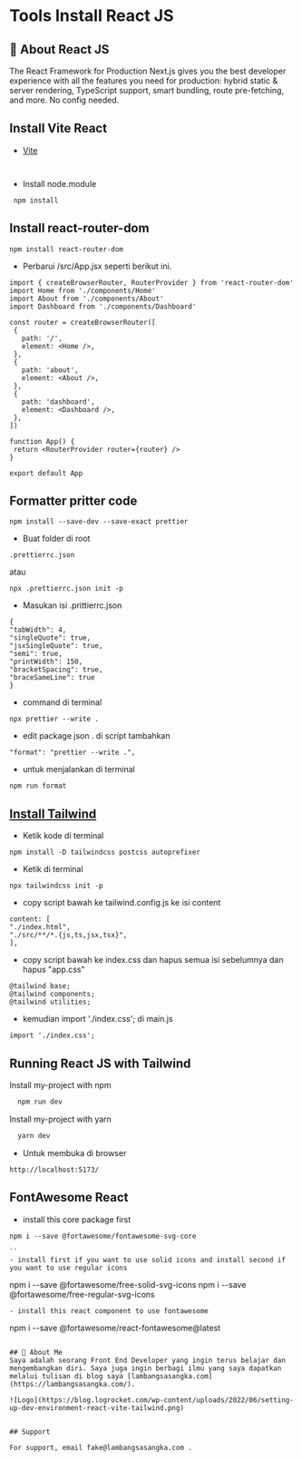 
# Tools Install React JS

## 🚀 About React JS
The React Framework for Production Next.js gives you the best developer experience with all the features you need for production: hybrid static & server rendering, TypeScript support, smart bundling, route pre-fetching, and more. No config needed.

## Install Vite React

 - [Vite](https://vitejs.dev/guide/)
 
```


```
- Install node.module
 ```
  npm install
 ```
 ## Install react-router-dom 
 
 ```
 npm install react-router-dom
 ```

 -  Perbarui /src/App.jsx seperti berikut ini.

 ```
import { createBrowserRouter, RouterProvider } from 'react-router-dom'
import Home from './components/Home'
import About from './components/About'
import Dashboard from './components/Dashboard'

const router = createBrowserRouter([
  {
    path: '/',
    element: <Home />,
  },
  {
    path: 'about',
    element: <About />,
  },
  {
    path: 'dashboard',
    element: <Dashboard />,
  },
])

function App() {
  return <RouterProvider router={router} />
}

export default App
 ```
## Formatter pritter code

```
npm install --save-dev --save-exact prettier
```

- Buat folder di root

```
.prettierrc.json
```
atau
```
npx .prettierrc.json init -p
```
- Masukan isi .prittierrc.json

``` 
{
"tabWidth": 4,
"singleQuote": true,
"jsxSingleQuote": true,
"semi": true,
"printWidth": 150,
"bracketSpacing": true,
"braceSameLine": true
}

```

- command di terminal

```
npx prettier --write . 
```

- edit package json . di script tambahkan

``` 
"format": "prettier --write .", 
```

- untuk menjalankan di terminal

```
npm run format
```

## [Install Tailwind](https://tailwindcss.com/docs/guides/create-react-app)

- Ketik kode di terminal

```
npm install -D tailwindcss postcss autoprefixer
```

- Ketik di terminal 

``` 
npx tailwindcss init -p 
```

- copy script bawah ke tailwind.config.js ke isi content
```
content: [
"./index.html",
"./src/**/*.{js,ts,jsx,tsx}",
],

```
- copy script bawah ke index.css dan hapus semua isi sebelumnya dan hapus "app.css"
```
@tailwind base;
@tailwind components;
@tailwind utilities;

```

- kemudian import './index.css'; di main.js
```
import './index.css';
```
##  Running React JS with Tailwind

Install my-project with npm

```bash
  npm run dev
```

Install my-project with yarn

```bash
  yarn dev
```

- Untuk membuka di browser
```
http://localhost:5173/
```
## FontAwesome React
- install this core package first
```
npm i --save @fortawesome/fontawesome-svg-core

``
- install first if you want to use solid icons and install second if you want to use regular icons
```
npm i --save @fortawesome/free-solid-svg-icons
npm i --save @fortawesome/free-regular-svg-icons
```
- install this react component to use fontawesome

```
npm i --save @fortawesome/react-fontawesome@latest
```

## 🚀 About Me
Saya adalah seorang Front End Developer yang ingin terus belajar dan mengembangkan diri. Saya juga ingin berbagi ilmu yang saya dapatkan melalui tulisan di blog saya [lambangsasangka.com](https://lambangsasangka.com/).
    
![Logo](https://blog.logrocket.com/wp-content/uploads/2022/06/setting-up-dev-environment-react-vite-tailwind.png)


## Support

For support, email fake@lambangsasangka.com .

